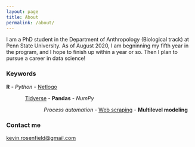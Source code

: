 ```yaml
---
layout: page
title: About
permalink: /about/
---
```


I am  a PhD student in the Department of Anthropology (Biological track) at Penn State University. As of August 2020, I am begninning my fifth year in the program, and I hope to finish up within a year or so. Then I plan to pursue a career in data science!

### Keywords
<b>R</b> - <i>Python</i> - <u>Netlogo</u>  
<p style="margin-left:10%;"><u>Tidyerse</u> - <b>Pandas</b> - <i>NumPy</i>  
<p style="margin-left:20%;"><i>Process automation</i> - <u>Web scraping</u> - <b>Multilevel modeling</b>  
  
  ### Contact me

[kevin.rosenfield@gmail.com](mailto:kevin.rosenfield@gmail.com)
